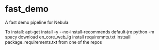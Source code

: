 # fast_demo
A fast demo pipeline for Nebula

To install: apt-get install -y --no-install-recommends default-jre
python -m spacy download en_core_web_lg
install requiremnts.txt
instsall package_requirements.txt from one of the repos
